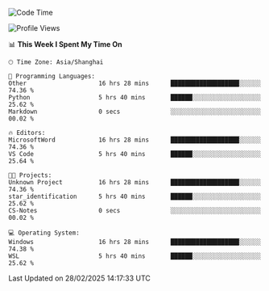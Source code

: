 <!--START_SECTION:waka-->
![Code Time](http://img.shields.io/badge/Code%20Time-2%2C334%20hrs%2018%20mins-blue)

![Profile Views](http://img.shields.io/badge/Profile%20Views-3-blue)

📊 **This Week I Spent My Time On** 

```text
🕑︎ Time Zone: Asia/Shanghai

💬 Programming Languages: 
Other                    16 hrs 28 mins      ███████████████████░░░░░░   74.36 % 
Python                   5 hrs 40 mins       ██████░░░░░░░░░░░░░░░░░░░   25.62 % 
Markdown                 0 secs              ░░░░░░░░░░░░░░░░░░░░░░░░░   00.02 % 

🔥 Editors: 
MicrosoftWord            16 hrs 28 mins      ███████████████████░░░░░░   74.36 % 
VS Code                  5 hrs 40 mins       ██████░░░░░░░░░░░░░░░░░░░   25.64 % 

🐱‍💻 Projects: 
Unknown Project          16 hrs 28 mins      ███████████████████░░░░░░   74.36 % 
star_identification      5 hrs 40 mins       ██████░░░░░░░░░░░░░░░░░░░   25.62 % 
CS-Notes                 0 secs              ░░░░░░░░░░░░░░░░░░░░░░░░░   00.02 % 

💻 Operating System: 
Windows                  16 hrs 28 mins      ███████████████████░░░░░░   74.38 % 
WSL                      5 hrs 40 mins       ██████░░░░░░░░░░░░░░░░░░░   25.62 % 
```


 Last Updated on 28/02/2025 14:17:33 UTC
<!--END_SECTION:waka-->